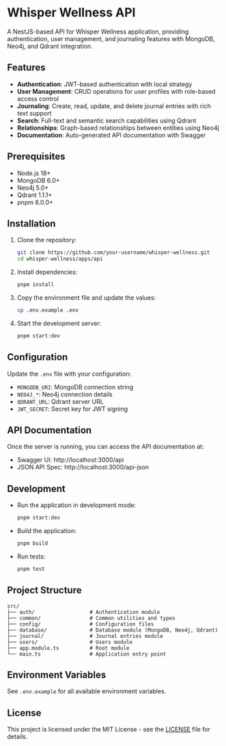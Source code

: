 # Whisper Wellness API

A NestJS-based API for Whisper Wellness application, providing authentication, user management, and journaling features with MongoDB, Neo4j, and Qdrant integration.

## Features

- **Authentication**: JWT-based authentication with local strategy
- **User Management**: CRUD operations for user profiles with role-based access control
- **Journaling**: Create, read, update, and delete journal entries with rich text support
- **Search**: Full-text and semantic search capabilities using Qdrant
- **Relationships**: Graph-based relationships between entities using Neo4j
- **Documentation**: Auto-generated API documentation with Swagger

## Prerequisites

- Node.js 18+
- MongoDB 6.0+
- Neo4j 5.0+
- Qdrant 1.1.1+
- pnpm 8.0.0+

## Installation

1. Clone the repository:
   ```bash
   git clone https://github.com/your-username/whisper-wellness.git
   cd whisper-wellness/apps/api
   ```

2. Install dependencies:
   ```bash
   pnpm install
   ```

3. Copy the environment file and update the values:
   ```bash
   cp .env.example .env
   ```

4. Start the development server:
   ```bash
   pnpm start:dev
   ```

## Configuration

Update the `.env` file with your configuration:

- `MONGODB_URI`: MongoDB connection string
- `NEO4J_*`: Neo4j connection details
- `QDRANT_URL`: Qdrant server URL
- `JWT_SECRET`: Secret key for JWT signing

## API Documentation

Once the server is running, you can access the API documentation at:

- Swagger UI: http://localhost:3000/api
- JSON API Spec: http://localhost:3000/api-json

## Development

- Run the application in development mode:
  ```bash
  pnpm start:dev
  ```

- Build the application:
  ```bash
  pnpm build
  ```

- Run tests:
  ```bash
  pnpm test
  ```

## Project Structure

```
src/
├── auth/                  # Authentication module
├── common/                # Common utilities and types
├── config/                # Configuration files
├── database/              # Database module (MongoDB, Neo4j, Qdrant)
├── journal/               # Journal entries module
├── users/                 # Users module
├── app.module.ts          # Root module
└── main.ts                # Application entry point
```

## Environment Variables

See `.env.example` for all available environment variables.

## License

This project is licensed under the MIT License - see the [LICENSE](LICENSE) file for details.
